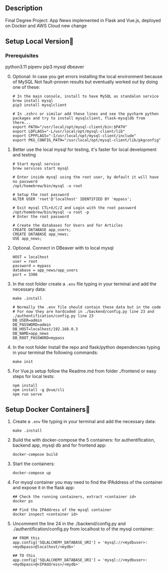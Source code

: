 ## Description

Final Degree Project: App News implemented in Flask and Vue.js, deployed on Docker and AWS Cloud
new change

## Setup Local Version🧰

### Prerequisites 
python3.11
pipenv 
pip3
mysql
dbeaver

0. Optional: In case you get errors installing the local environment because of MySQL
   Not fault-proven results but eventually worked out by doing one of these:
    ```
   # In the main console, install to have MySQL as standalon service
   brew install mysql
   pip3 install mysqlclient
   
   # In .zshrc or similar add these lines and see the pycharm python packages and try to install mysqlclient, flask-mysqldb from there...
   export PATH="/usr/local/opt/mysql-client/bin:$PATH"
   export LDFLAGS="-L/usr/local/opt/mysql-client/lib"
   export CPPFLAGS="-I/usr/local/opt/mysql-client/include"
   export PKG_CONFIG_PATH="/usr/local/opt/mysql-client/lib/pkgconfig"
    ```
   
1. Better use the local mysql for testing, it's faster for local development and testing
   
   ```
   # Start mysql service 
   brew services start mysql 
   
   # Enter inside mysql using the root user, by default it will have no password
   /opt/homebrew/bin/mysql -u root
   
   # Setup the root password
   ALTER USER 'root'@'localhost' IDENTIFIED BY 'mypass';
   
   # Exit mysql CTL+X/C/Z and Login with the root password
   /opt/homebrew/bin/mysql -u root -p
   # Enter the root password
   
   # Create the databases for Users and for Articles
   CREATE DATABASE app_users;
   CREATE DATABASE app_news;
   USE app_news;
   ```
   
2. Optional. Connect in DBeaver with to local mysql
   ```
   HOST = localhost
   user = root
   password = mypass
   database = app_news/app_users
   port = 3306
   ```
   
1. In the root folder create a `.env` file typing in your terminal and add the necessary data:
    ```
   make .install
    ```
   
    ```
   # Normally the .env file should contain these data but in the code
   # For now they are hardcoded in ./backend/config.py line 23 and ./authentification/config.py line 23
   DB_USER=admin
   DB_PASSWORD=admin
   DB_HOST=localhost/192.168.0.3
   DB_NAME=app_news
   DB_ROOT_PASSWORD=mypass
    ```

2. In the root folder Install the repo and flask/python dependencies typing in your terminal the following commands:
    ```
   make init
    ```
   
3. For Vue.js setup follow the Readme.md from folder ./frontend or easy steps for local tests:
    ```
    npm install
    npm install -g @vue/cli
    npm run serve
    ```
   
## Setup Docker Containers🧰
1. Create a `.env` file typing in your terminal and add the necessary data:
    ```
    make .install
    ```

2. Build the with docker-compose the 5 containers: for authentification, backend app, mysql db and for frontend app:
    ```
    docker-compose build
    ```
   
3. Start the containers:
    ```
   docker-compose up
    ```
4. For mysql container you may need to find the IPAddress of the container and expose it in the flask app:
    ```
   ## Check the running containers, extract <container id>
   docker ps  
   
   ## Find the IPAddress of the mysql container                       
   docker inspect <container id>     
    ```
5. Uncomment the line 24 in the ./backend/config.py and ./authentification/config.py from localhost to <IPAddress> of the mysql container:
    ```
   ## FROM this
   app.config['SQLALCHEMY_DATABASE_URI'] = 'mysql://<mydbuser>:<mydbpass>@localhost/<mydb>'
   
   ## TO this
   app.config['SQLALCHEMY_DATABASE_URI'] = 'mysql://<mydbuser>:<mydbpass>@<IPAddress>/<mydb>'
    ```